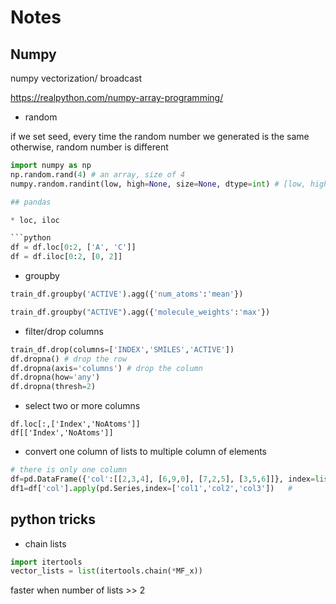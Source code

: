 # Notes

## Numpy

numpy vectorization/ broadcast

https://realpython.com/numpy-array-programming/

* random

if we set seed, every time the random number we generated is the same
otherwise, random number is different
```python
import numpy as np
np.random.rand(4) # an array, size of 4
numpy.random.randint(low, high=None, size=None, dtype=int) # [low, high). If high is None (the default), then results are from [0, low)

## pandas

* loc, iloc

```python
df = df.loc[0:2, ['A', 'C']]
df = df.iloc[0:2, [0, 2]]
```

* groupby

```python
train_df.groupby('ACTIVE').agg({'num_atoms':'mean'})

train_df.groupby("ACTIVE").agg({'molecule_weights':'max'})

```

* filter/drop columns
```python
train_df.drop(columns=['INDEX','SMILES','ACTIVE'])
df.dropna() # drop the row
df.dropna(axis='columns') # drop the column
df.dropna(how='any')
df.dropna(thresh=2)
```

* select two or more columns
```
df.loc[:,['Index','NoAtoms']]
df[['Index','NoAtoms']]
```

* convert one column of lists to multiple column of elements

```python
# there is only one column 
df=pd.DataFrame({'col':[[2,3,4], [6,9,0], [7,2,5], [3,5,6]]}, index=list('abcd'))
df1=df['col'].apply(pd.Series,index=['col1','col2','col3'])   # 
```

## python tricks

* chain lists
```python
import itertools
vector_lists = list(itertools.chain(*MF_x))
```

faster when number of lists >> 2
